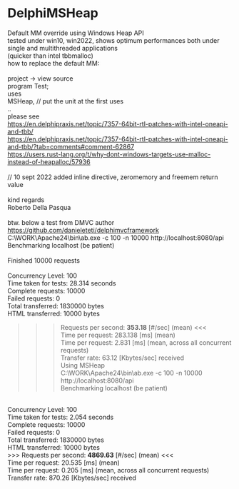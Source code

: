 # DelphiMSHeap
Default MM override using Windows Heap API<br>
tested under win10, win2022, shows optimum performances both under single and multithreaded applications <br>
(quicker than intel tbbmalloc)<br>
how to replace the default MM:<br><br>
project -> view source<br>
program Test;<br>
uses<br>
MSHeap, // put the unit at the first uses<br>
..<br>
please see<br>
https://en.delphipraxis.net/topic/7357-64bit-rtl-patches-with-intel-oneapi-and-tbb/<br>
https://en.delphipraxis.net/topic/7357-64bit-rtl-patches-with-intel-oneapi-and-tbb/?tab=comments#comment-62867<br>
https://users.rust-lang.org/t/why-dont-windows-targets-use-malloc-instead-of-heapalloc/57936<br>
<br>
// 10 sept 2022 added inline directive, zeromemory and freemem return value<br>
<br>
kind regards<br>
Roberto Della Pasqua<br>
<br>
btw. below a test from DMVC author https://github.com/danieleteti/delphimvcframework<br>
C:\WORK\Apache24\bin\ab.exe -c 100 -n 10000 http://localhost:8080/api<br>
Benchmarking localhost (be patient)<br>
<br>
Finished 10000 requests<br>
<br>
Concurrency Level:      100<br>
Time taken for tests:   28.314 seconds<br>
Complete requests:      10000<br>
Failed requests:        0<br>
Total transferred:      1830000 bytes<br>
HTML transferred:       10000 bytes<br>
>>> Requests per second:    <b>353.18</b> [#/sec] (mean) <<<<br>
Time per request:       283.138 [ms] (mean)<br>
Time per request:       2.831 [ms] (mean, across all concurrent requests)<br>
Transfer rate:          63.12 [Kbytes/sec] received<br>
Using MSHeap<br>
C:\WORK\Apache24\bin\ab.exe -c 100 -n 10000 http://localhost:8080/api<br>
Benchmarking localhost (be patient)<br>
<br>
Concurrency Level:      100<br>
Time taken for tests:   2.054 seconds<br>
Complete requests:      10000<br>
Failed requests:        0<br>
Total transferred:      1830000 bytes<br>
HTML transferred:       10000 bytes<br>
>>> Requests per second:    <b>4869.63</b> [#/sec] (mean) <<<<br>
Time per request:       20.535 [ms] (mean)<br>
Time per request:       0.205 [ms] (mean, across all concurrent requests)<br>
Transfer rate:          870.26 [Kbytes/sec] received<br>
